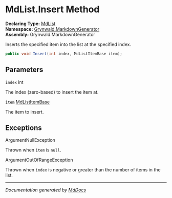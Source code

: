 ﻿<!--  
  <auto-generated>   
    The contents of this file were generated by a tool.  
    Changes to this file may be list if the file is regenerated  
  </auto-generated>   
-->

# MdList.Insert Method

**Declaring Type:** [MdList](../index.md)  
**Namespace:** [Grynwald.MarkdownGenerator](../../index.md)  
**Assembly:** Grynwald.MarkdownGenerator

Inserts the specified item into the list at the specified index.

```csharp
public void Insert(int index, MdListItemBase item);
```

## Parameters

`index`  int

The index (zero\-based) to insert the item at.

`item`  [MdListItemBase](../../MdListItemBase/index.md)

The item to insert.

## Exceptions

ArgumentNullException

Thrown when `item` is `null`.

ArgumentOutOfRangeException

Thrown when `index` is negative or greater than the number of items in the list.

___

*Documentation generated by [MdDocs](https://github.com/ap0llo/mddocs)*
